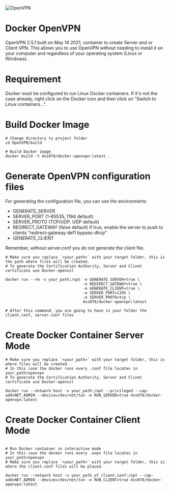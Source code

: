![OpenVPN](https://upload.wikimedia.org/wikipedia/commons/thumb/f/f5/OpenVPN_logo.svg/512px-OpenVPN_logo.svg.png)

# Docker OpenVPN

OpenVPN 2.5.1 built on May 14 2021, container to create Server and or Client VPN. This allows you to use OpenVPN without needing to install it on your computer and regardless of your operating system (Linux or Windows).

# Requirement

Docker must be configured to run Linux Docker containers. If it's not the case already, right click on the Docker icon and then click on "Switch to Linux containers...".

# Build Docker Image

```shell
# Change directory to project folder
cd OpenVPN/build

# Build Docker image
docker build -t 4ss078/docker-openvpn:latest .

```

# Generate OpenVPN configuration files
For generating the configuration file, you can use the environmerts:
* GENERATE_SERVER
* SERVER_PORT (1-65535, 1194 default)
* SERVER_PROTO (TCP/UDP, UDP default)
* REDIRECT_GATEWAY (false default) if true, enable the server to push to clients "redirect-gateway def1 bypass-dhcp"
* GENERATE_CLIENT
  
Remember, without server.conf you do not generate the client file.

```shell
# Make sure you replace `<your_path>` with your target folder, this is the path where files will be created.
# To generate the Certification Authority, Server and Clinet certificate use Docker-openssl 

docker run --rm -v your_path:/opt -e GENERATE_SERVER=true \
                                  -e REDIRECT_GATEWAY=true \
                                  -e GENERATE_CLIENT=true \
                                  -e SERVER_PORT=1195 \
                                  -e SERVER_PROTO=tcp \
                                  4ss078/docker-openvpn:latest

# After this command, you are going to have in your folder the client.conf, server.conf files
```

# Create Docker Container Server Mode

```shell
# Make sure you replace `<your_path>` with your target folder, this is where files will be created.
# In this case the docker runs every .conf file locates in your_path/openvpn
# To generate the Certification Authority, Server and Clinet certificate use Docker-openssl 

docker run --network host -v your_path:/opt --privileged --cap-add=NET_ADMIN --device=/dev/net/tun -e RUN_SERVER=true 4ss078/docker-openvpn:latest
```

# Create Docker Container Client Mode

```shell

# Run Docker container in interactive mode
# In this case the docker runs every .ovpn file locates in your_path/openvpn
# Make sure you replace `<your_path>` with your target folder, this is where the client.conf files will be placed.

docker run --network host -v your_path_of_client.conf:/opt --cap-add=NET_ADMIN --device=/dev/net/tun -e RUN_CLIENT=true 4ss078/docker-openvpn:latest
```
